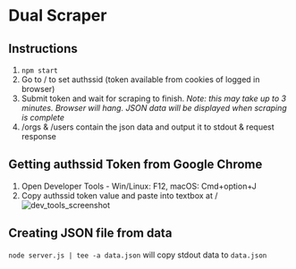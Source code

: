 # Dual Scraper

## Instructions

1. `npm start`
1. Go to / to set authssid (token available from cookies of logged in browser)
1. Submit token and wait for scraping to finish. _Note: this may take up to 3 minutes. Browser will hang. JSON data will be displayed when scraping is complete_
1. /orgs & /users contain the json data and output it to stdout & request response

## Getting authssid Token from Google Chrome

1. Open Developer Tools - Win/Linux: F12, macOS: Cmd+option+J
1. Copy authssid token value and paste into textbox at /
![dev_tools_screenshot](http://i.imgur.com/lcqRsZe.png)

## Creating JSON file from data
`node server.js | tee -a data.json` will copy stdout data to `data.json`
